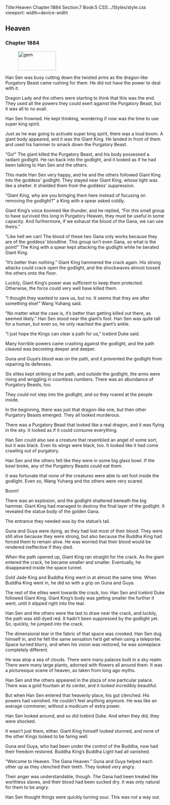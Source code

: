 Title:Heaven 
Chapter:1884 
Section:7 
Book:5 
CSS:../Styles/style.css 
viewport: width=device-width
  
## Heaven
### Chapter 1884 
<figure>
	<img src="../Images/gem.gif" alt="gem" id="gem" width="120" height="60" />
</figure>
  

  
  Han Sen was busy cutting down the twisted arms as the dragon-like Purgatory Beast came rushing for them. He did not have the power to deal with it.

Dragon Lady and the others were starting to think that this was the end. They used all the powers they could exert against the Purgatory Beast, but it was all to no avail.

Han Sen frowned. He kept thinking, wondering if now was the time to use super king spirit.

Just as he was going to activate super king spirit, there was a loud boom. A giant body appeared, and it was the Giant King. He landed in front of them and used his hammer to smack down the Purgatory Beast.

“Go!” The giant killed the Purgatory Beast, and his body possessed a radiant godlight. He ran back into the godlight, and it looked as if he had been talking to Han Sen and the others.

This made Han Sen very happy, and he and the others followed Giant King into the goddess’ godlight. They stayed near Giant King, whose light was like a shelter. It shielded them from the goddess’ suppression.

“Giant King, why are you bringing them here instead of focusing on removing the godlight?” a King with a spear asked coldly.

Giant King’s voice boomed like thunder, and he replied, “For this small group to have survived this long in Purgatory Heaven, they must be useful in some capacity. And furthermore, if we exhaust the blood of the Gana, we can use theirs.”

“Like hell we can! The blood of these two Gana only works because they are of the goddess’ bloodline. This group isn’t even Gana, so what is the point!” The King with a spear kept attacking the godlight while he berated Giant King.

“It’s better than nothing.” Giant King hammered the crack again. His strong attacks could crack open the godlight, and the shockwaves almost tossed the others onto the floor.

Luckily, Giant King’s power was sufficient to keep them protected. Otherwise, the force could very well have killed them.

“I thought they wanted to save us, but no. It seems that they are after something else!” Wang Yuhang said.

“No matter what the case is, it’s better than getting killed out there, as seemed likely.” Han Sen stood near the giant’s foot. Han Sen was quite tall for a human, but even so, he only reached the giant’s ankle.

“I just hope the Kings can clear a path for us,” Icebird Duke said.

Many horrible powers came crashing against the godlight, and the path cleaved was becoming deeper and deeper.

Guna and Guya’s blood was on the path, and it prevented the godlight from repairing its defenses.

Six elites kept striking at the path, and outside the godlight, the arms were rising and wriggling in countless numbers. There was an abundance of Purgatory Beasts, too.

They could not step into the godlight, and so they roared at the people inside.

In the beginning, there was just that dragon-like one, but then other Purgatory Beasts emerged. They all looked murderous.

There was a Purgatory Beast that looked like a real dragon, and it was flying in the sky. It looked as if it could consume everything.

Han Sen could also see a creature that resembled an angel of some sort, but it was black. Even its wings were black, too. It looked like it had come crawling out of purgatory.

Han Sen and the others felt like they were in some big glass bowl. If the bowl broke, any of the Purgatory Beasts could eat them.

It was fortunate that none of the creatures were able to set foot inside the godlight. Even so, Wang Yuhang and the others were very scared.

Boom!

There was an explosion, and the godlight shattered beneath the big hammer. Giant King had managed to destroy the final layer of the godlight. It revealed the statue body of the golden Gana.

The entrance they needed was by the statue’s tail.

Guna and Guya were dying, as they had lost most of their blood. They were still alive because they were strong, but also because the Buddha King had forced them to remain alive. He was worried that their blood would be rendered ineffective if they died.

When the path opened up, Giant King ran straight for the crack. As the giant entered the crack, he became smaller and smaller. Eventually, he disappeared inside the space tunnel.

Gold Jade King and Buddha King went in at almost the same time. When Buddha King went in, he did so with a grip on Guna and Guya.

The rest of the elites went towards the crack, too. Han Sen and Icebird Duke followed Giant King. Giant King’s body was getting smaller the further it went, until it slipped right into the tear.

Han Sen and the others were the last to draw near the crack, and luckily, the path was still dyed red. It hadn’t been suppressed by the godlight yet. So, quickly, he jumped into the crack.

The dimensional tear in the fabric of that space was crooked. Han Sen dug himself in, and he felt the same sensation he’d get when using a teleporter. Space turned blurry, and when his vision was restored, he was someplace completely different.

He was atop a sea of clouds. There were many palaces built in a sky realm. There were many large plants, adorned with flowers all around them. It was a picturesque scene of heaven, as taken from long ago myths.

Han Sen and the others appeared in the plaza of one particular palace. There was a gold fountain at its center, and it looked incredibly beautiful.

But when Han Sen entered that heavenly place, his gut clenched. His powers had vanished. He couldn’t feel anything anymore. He was like an average commoner, without a modicum of extra power.

Han Sen looked around, and so did Icebird Duke. And when they did, they were shocked.

It wasn’t just them, either. Giant King himself looked stunned, and none of the other Kings looked to be faring well.

Guna and Guya, who had been under the control of the Buddha, now had their freedom restored. Buddha King’s Buddha Light had all vanished.

“Welcome to Heaven. The Gana Heaven.” Guna and Guya helped each other up as they clenched their teeth. They looked very angry.

Their anger was understandable, though. The Gana had been treated like worthless slaves, and their blood had been sucked dry. It was only natural for them to be angry.

Han Sen thought things were quickly turning sour. This was not a way out.
